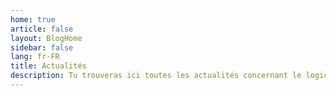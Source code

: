 ```yaml
---
home: true
article: false
layout: BlogHome
sidebar: false
lang: fr-FR
title: Actualités
description: Tu trouveras ici toutes les actualités concernant le logiciel open source ocelot.social.
---
```

